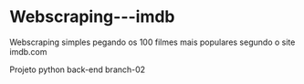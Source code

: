 # Webscraping---imdb
Webscraping simples pegando os 100 filmes mais populares segundo o site imdb.com

Projeto python back-end
b r a n c h - 0 2  
 